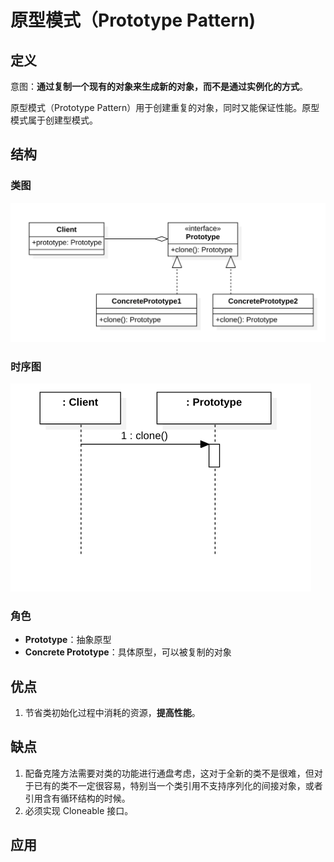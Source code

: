 # 原型模式（Prototype Pattern)

## 定义

意图：**通过复制一个现有的对象来生成新的对象，而不是通过实例化的方式**。

原型模式（Prototype Pattern）用于创建重复的对象，同时又能保证性能。原型模式属于创建型模式。

## 结构

### 类图

<img src="./image-20200618163327673.png" alt="image-20200618163327673" style="zoom:50%;" />

### 时序图

<img src="./image-20200618163540101.png" alt="image-20200618163540101" style="zoom:50%;" />

### 角色

- **Prototype**：抽象原型
- **Concrete Prototype**：具体原型，可以被复制的对象

## 优点

1. 节省类初始化过程中消耗的资源，**提高性能**。

## 缺点

1. 配备克隆方法需要对类的功能进行通盘考虑，这对于全新的类不是很难，但对于已有的类不一定很容易，特别当一个类引用不支持序列化的间接对象，或者引用含有循环结构的时候。 
2. 必须实现 Cloneable 接口。

## 应用